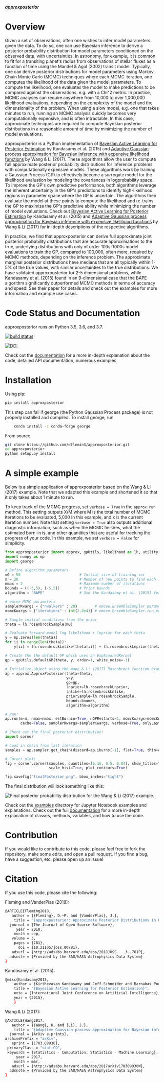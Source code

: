 ***approxposterior***

Overview
========

Given a set of observations, often one wishes to infer model parameters given the data. To do so, one
can use Bayesian inference to derive a posterior probability distribution
for model parameters conditioned on the observed data, with uncertainties.  In astronomy, for example, it is common
to fit for a transiting planet's radius from observations of stellar fluxes as a function of time using the Mandel & Agol (2002)
transit model.  Typically, one can derive posterior distributions for model parameters using Markov Chain Monte Carlo (MCMC) techniques where each MCMC iteration, one computes the likelihood of the data given the model parameters.   To compute the likelihood,
one evaluates the model to make predictions to be compared against the observations, e.g. with a Chi^2 metric.  In practice, MCMC analyses can require anywhere from 10,000 to over 1,000,000 likelihood evaluations, depending on the complexity of the model and the dimensionality of the problem. When using a slow model, e.g. one that takes minutes to run, running an MCMC analysis quickly becomes very computationally expensive, and is often intractable. In this case, approximate techniques are required to compute Bayesian posterior distributions in a reasonable amount of time by minimizing the number of model evaluations.

approxposterior is a Python implementation of [Bayesian Active Learning for Posterior Estimation](https://www.cs.cmu.edu/~kkandasa/pubs/kandasamyIJCAI15activePostEst.pdf)
by Kandasamy et al. (2015) and [Adaptive Gaussian process approximation for Bayesian inference with expensive likelihood functions](https://arxiv.org/abs/1703.09930) by Wang & Li (2017).
These algorithms allow the user to compute full approximate posterior probability distributions for inference problems with computationally expensive models.  These algorithms work by training a Gaussian Process (GP) to effectively become a surrogate model for the likelihood evaluation by modeling the covariances in logprobability space. To improve the GP's own predictive performance, both algorithms leverage the inherent uncertainty in the GP's predictions to identify high-likelihood regions in parameter space where the GP is uncertain.  The algorithms then evaluate the model at these points to compute the likelihood and re-trains the GP to maximize the GP's predictive ability while minimizing the number of model evaluations.  Check out [Bayesian Active Learning for Posterior Estimation](https://www.cs.cmu.edu/~kkandasa/pubs/kandasamyIJCAI15activePostEst.pdf) by Kandasamy et al. (2015) and [Adaptive Gaussian process approximation for Bayesian inference with expensive likelihood functions](https://arxiv.org/abs/1703.09930) by Wang & Li (2017)
for in-depth descriptions of the respective algorithms.

In practice, we find that approxposterior can derive full approximate joint posterior probability distributions that are accurate
approximations to the true, underlying distributions with only of order 100s-1000s model evaluations to train the GP, compared to 100,000, often more, required by MCMC methods, depending on the inference problem. The approximate marginal posterior distributions have medians that are all typically within 1-5% of the true values, with similar uncertainties to the true distributions.  We have validated approxposterior for 2-5 dimensional problems, while Kandasamy et al. (2015) found in an 9-dimensional case that the BAPE algorithm significantly outperformed MCMC methods in terms of accuracy and speed. See their paper for details and check out the examples for more information and example use cases.

Code Status and Documentation
=============================

approxposterior runs on Python 3.5, 3.6, and 3.7.

[![build status](http://img.shields.io/travis/dflemin3/approxposterior/master.svg?style=flat)](https://travis-ci.org/dflemin3/approxposterior)

[![DOI](http://joss.theoj.org/papers/10.21105/joss.00781/status.svg)](https://doi.org/10.21105/joss.00781)

Check out the [documentation](https://dflemin3.github.io/approxposterior/) for a more in-depth explanation about the code,
detailed API documentation, numerous examples.

Installation
============

Using pip:

```bash
pip install approxposterior
```

This step can fail if george (the Python Gaussian Process package) is not properly installed and compiled.
To install george, run

```bash
    conda install -c conda-forge george
```

From source:

```bash
git clone https://github.com/dflemin3/approxposterior.git
cd approxposterior
python setup.py install
```

A simple example
===================

Below is a simple application of approxposterior based on the Wang & Li (2017) example. Note that
we adapted this example and shortened it so that it only takes about 1 minute to run.

To keep track of the MCMC progress, set ```verbose = True``` in the ```approx.run``` method. This setting
outputs X/M where M is the total number of MCMC iterations to be evaluated, 5,000 in this example, and x is the current
iteration number.  Note that setting ```verbose = True``` also outputs additional diagnostic information, such as when
the MCMC finishes, what the estimated burn-in is, and other quantities that are useful for tracking the progress of
your code.  In this example, we set ```verbose = False``` for simplicity.

```python
from approxposterior import approx, gpUtils, likelihood as lh, utility as ut
import numpy as np
import george

# Define algorithm parameters
m0 = 50                           # Initial size of training set
m = 20                            # Number of new points to find each iteration
nmax = 2                          # Maximum number of iterations
bounds = ((-5,5), (-5,5))         # Prior bounds
algorithm = "BAPE"                # Use the Kandasamy et al. (2015) formalism

# emcee MCMC parameters
samplerKwargs = {"nwalkers" : 20}        # emcee.EnsembleSampler parameters
mcmcKwargs = {"iterations" : int(2.0e4)} # emcee.EnsembleSampler.run_mcmc parameters

# Sample initial conditions from the prior
theta = lh.rosenbrockSample(m0)

# Evaluate forward model log likelihood + lnprior for each theta
y = np.zeros(len(theta))
for ii in range(len(theta)):
    y[ii] = lh.rosenbrockLnlike(theta[ii]) + lh.rosenbrockLnprior(theta[ii])

# Create the the default GP which uses an ExpSquaredKernel
gp = gpUtils.defaultGP(theta, y, order=1, white_noise=-1)

# Initialize object using the Wang & Li (2017) Rosenbrock function example
ap = approx.ApproxPosterior(theta=theta,
                            y=y,
                            gp=gp,
                            lnprior=lh.rosenbrockLnprior,
                            lnlike=lh.rosenbrockLnlike,
                            priorSample=lh.rosenbrockSample,
                            bounds=bounds,
                            algorithm=algorithm)

# Run!
ap.run(m=m, nmax=nmax, estBurnin=True, nGPRestarts=1, mcmcKwargs=mcmcKwargs,
       cache=False, samplerKwargs=samplerKwargs, verbose=True, onlyLastMCMC=True)

# Check out the final posterior distribution!
import corner

# Load in chain from last iteration
samples = ap.sampler.get_chain(discard=ap.iburns[-1], flat=True, thin=ap.ithins[-1])

# Corner plot!
fig = corner.corner(samples, quantiles=[0.16, 0.5, 0.84], show_titles=True,
                    scale_hist=True, plot_contours=True)

fig.savefig("finalPosterior.png", bbox_inches="tight")
```

The final distribution will look something like this:

![Final posterior probability distribution for the Wang & Li (2017) example.](paper/final_posterior.png)

Check out the [examples](https://github.com/dflemin3/approxposterior/tree/master/examples/Notebooks) directory for Jupyter Notebook examples and explanations. Check out the full [documentation](https://dflemin3.github.io/approxposterior/) for a more in-depth explanation of classes, methods, variables, and how to use the code.

Contribution
============

If you would like to contribute to this code, please feel free to fork the repository, make some edits, and open a pull request.
If you find a bug, have a suggestion, etc, please open up an issue!

Citation
========

If you use this code, please cite the following:

Fleming and VanderPlas (2018):

```bash
@ARTICLE{Fleming2018,
   author = {{Fleming}, D.~P. and {VanderPlas}, J.},
    title = "{approxposterior: Approximate Posterior Distributions in Python}",
  journal = {The Journal of Open Source Software},
     year = 2018,
    month = sep,
   volume = 3,
    pages = {781},
      doi = {10.21105/joss.00781},
   adsurl = {http://adsabs.harvard.edu/abs/2018JOSS....3..781P},
  adsnote = {Provided by the SAO/NASA Astrophysics Data System}
}
```

Kandasamy et al. (2015):

```bash
@misc{Kandasamy2015,
	author = {Kirthevasan Kandasamy and Jeff Schneider and Barnabas Poczos},
	title = "{Bayesian Active Learning for Posterior Estimation}",
	note = {International Joint Conference on Artificial Intelligence},
	year = {2015},
	}
```

Wang & Li (2017):

```bash
@ARTICLE{Wang2017,
   author = {{Wang}, H. and {Li}, J.},
    title = "{Adaptive Gaussian process approximation for Bayesian inference with expensive likelihood functions}",
  journal = {ArXiv e-prints},
archivePrefix = "arXiv",
   eprint = {1703.09930},
 primaryClass = "stat.CO",
 keywords = {Statistics - Computation, Statistics - Machine Learning},
     year = 2017,
    month = mar,
   adsurl = {http://adsabs.harvard.edu/abs/2017arXiv170309930W},
  adsnote = {Provided by the SAO/NASA Astrophysics Data System}
}
```
